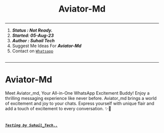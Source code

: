  <h1 align="center"> Aviator-Md </h1> 


##
---
 1. ***Status : Not Ready.***
 2. ***Started: 05-Aug-23***
 3. ***Author : Suhail Tech***
 4. Suggest Me Ideas For ***Aviator-Md***
 5.  Contact on [`Whatsapp`](https://wa.me/923184474176)
##




---
# Aviator-Md
Meet Aviator_md, Your All-in-One WhatsApp Excitement Buddy!  Enjoy a thrilling messaging experience like never before. Aviator_md brings a world of excitement and joy to your chats. Express yourself with unique flair and add a touch of excitement to every conversation. ✨🤖
#












***[`Testing by Suhail_Tech..`](https://repl.it/github/SuhailTechInfo/Aviator-Md)***
